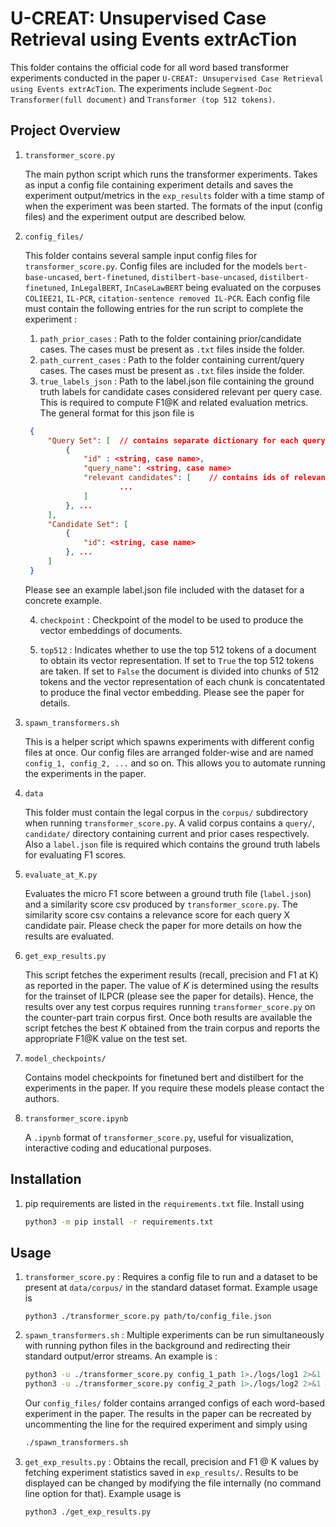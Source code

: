 # U-CREAT: Unsupervised Case Retrieval using Events extrAcTion

This folder contains the official code for all word based transformer experiments conducted in the paper `U-CREAT: Unsupervised Case Retrieval using Events extrAcTion`. The experiments include `Segment-Doc Transformer(full document)` and `Transformer (top 512 tokens)`.

## Project Overview
1. `transformer_score.py`

    The main python script which runs the transformer experiments. Takes as input a config file containing experiment details and saves the experiment output/metrics in the `exp_results` folder with a time stamp of when the experiment was been started. The formats of the input (config files) and the experiment output are described below.

2. `config_files/`

   This folder contains several sample input config files for `transformer_score.py`. Config files are included for the models `bert-base-uncased`, `bert-finetuned`, `distilbert-base-uncased`, `distilbert-finetuned`, `InLegalBERT`, `InCaseLawBERT` being evaluated on the corpuses `COLIEE21`, `IL-PCR`, `citation-sentence removed IL-PCR`.
   Each config file must contain the following entries for the run script to complete the experiment : 

   1. `path_prior_cases` : Path to the folder containing prior/candidate cases. The cases must be present as `.txt` files inside the folder.
   2. `path_current_cases` : Path to the folder containing current/query cases. The cases must be present as `.txt` files inside the folder.
   3. `true_labels_json` : Path to the label.json file containing the ground truth labels for candidate cases considered relevant per query case. This is required to compute F1@K and related evaluation metrics. The general format for this json file is  
   ```json
    {
        "Query Set": [  // contains separate dictionary for each query case 
            {
                "id" : <string, case name>, 
                "query_name": <string, case name>
                "relevant candidates": [    // contains ids of relevant cases
                        ...
                ]
            }, ...
        ], 
        "Candidate Set": [
            {
                "id": <string, case name>
            }, ...
        ]
    }
   ```
   Please see an example label.json file included with the dataset for a concrete example.

   4. `checkpoint` : Checkpoint of the model to be used to produce the vector embeddings of documents.

   5. `top512` : Indicates whether to use the top 512 tokens of a document to obtain its vector representation. If set to `True` the top 512 tokens are taken. If set to `False` the document is divided into chunks of 512 tokens and the vector representation of each chunk is concatentated to produce the final vector embedding. Please see the paper for details.

3. `spawn_transformers.sh`

    This is a helper script which spawns experiments with different config files at once. Our config files are arranged folder-wise and are named `config_1, config_2, ...` and so on. This allows you to automate running the experiments in the paper.

4. `data`

    This folder must contain the legal corpus in the `corpus/` subdirectory when running `transformer_score.py`. A valid corpus contains a `query/`, `candidate/` directory containing current and prior cases respectively. Also a `label.json` file is required which contains the ground truth labels for evaluating F1 scores.

5. `evaluate_at_K.py`

    Evaluates the micro F1 score between a ground truth file (`label.json`) and a similarity score csv produced by `transformer_score.py`. The similarity score csv contains a relevance score for each query X candidate pair. Please check the paper for more details on how the results are evaluated.

6. `get_exp_results.py`

    This script fetches the experiment results (recall, precision and F1 at K) as reported in the paper. The value of $K$ is determined using the results for the trainset of ILPCR (please see the paper for details). Hence, the results over any test corpus requires running `transformer_score.py` on the counter-part train corpus first. Once both results are available the script fetches the best $K$ obtained from the train corpus and reports the appropriate F1@K value on the test set.

7. `model_checkpoints/`

    Contains model checkpoints for finetuned bert and distilbert for the experiments in the paper. If you require these models please contact the authors.

8. `transformer_score.ipynb`

    A `.ipynb` format of `transformer_score.py`, useful for visualization, interactive coding and educational purposes.

## Installation
1. pip requirements are listed in the `requirements.txt` file. Install using 
    ```bash
    python3 -m pip install -r requirements.txt
    ```

## Usage
1. `transformer_score.py` : Requires a config file to run and a dataset to be present at `data/corpus/` in the standard dataset format. Example usage is 
    ```
    python3 ./transformer_score.py path/to/config_file.json
    ```

2. `spawn_transformers.sh` : Multiple experiments can be run simultaneously with running python files in the background and redirecting their standard output/error streams. An example is :
    ```bash
    python3 -u ./transformer_score.py config_1_path 1>./logs/log1 2>&1 & 
    python3 -u ./transformer_score.py config_2_path 1>./logs/log2 2>&1 & 
    ```
    Our `config_files/` folder contains arranged configs of each word-based experiment in the paper. The results in the paper can be recreated by uncommenting the line for the required experiment and simply using 
    ```bash
    ./spawn_transformers.sh
    ```

3. `get_exp_results.py` : Obtains the recall, precision and F1 @ K values by fetching experiment statistics saved in `exp_results/`. Results to be displayed can be changed by modifying the file internally (no command line option for that). Example usage is 
    ```bash
    python3 ./get_exp_results.py
    ```
